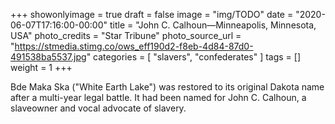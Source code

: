 +++
showonlyimage = true
draft = false
image = "img/TODO"
date = "2020-06-07T17:16:00-00:00"
title = "John C. Calhoun—Minneapolis, Minnesota, USA"
photo_credits = "Star Tribune"
photo_source_url = "https://stmedia.stimg.co/ows_eff190d2-f8eb-4d84-87d0-491538ba5537.jpg"
categories = [ "slavers", "confederates" ]
tags = []
weight = 1
+++

Bde Maka Ska ("White Earth Lake") was restored to its original Dakota name after a multi-year legal battle. It had been named for John C. Calhoun, a slaveowner and vocal advocate of slavery.

<!--more-->
